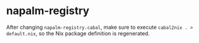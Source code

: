 # napalm-registry

After changing `napalm-registry.cabal`, make sure to execute
`cabal2nix . > default.nix`, so the Nix package definition
is regenerated.
